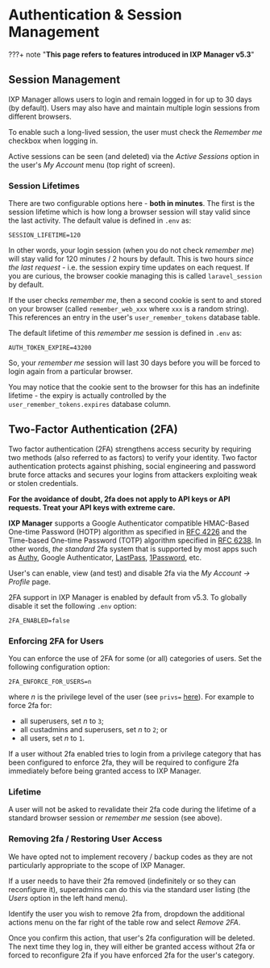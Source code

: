 # Authentication & Session Management

???+ note "**This page refers to features introduced in IXP Manager v5.3**"


## Session Management

IXP Manager allows users to login and remain logged in for up to 30 days (by default). Users may also have and maintain multiple login sessions from different browsers.

To enable such a long-lived session, the user must check the *Remember me* checkbox when logging in.

Active sessions can be seen (and deleted) via the *Active Sessions* option in the user's *My Account* menu (top right of screen).


### Session Lifetimes

There are two configurable options here - **both in minutes**. The first is the session lifetime which is how long a browser session will stay valid since the last activity. The default value is defined in `.env` as:

```
SESSION_LIFETIME=120
```

In other words, your login session (when you do not check *remember me*) will stay valid for 120 minutes / 2 hours by default. This is two hours *since the last request* - i.e. the session expiry time updates on each request. If you are curious, the browser cookie managing this is called `laravel_session` by default.


If the user checks *remember me*, then a second cookie is sent to and stored on your browser (called `remember_web_xxx` where `xxx` is a random string). This references an entry in the user's `user_remember_tokens` database table.

The default lifetime of this *remember me* session is defined in `.env` as:

```
AUTH_TOKEN_EXPIRE=43200
```

So, your *remember me* session will last 30 days before you will be forced to login again from a particular browser.

You may notice that the cookie sent to the browser for this has an indefinite lifetime - the expiry is actually controlled by the `user_remember_tokens.expires` database column.

## Two-Factor Authentication (2FA)

Two factor authentication (2FA) strengthens access security by requiring two methods (also referred to as factors) to verify your identity. Two factor authentication protects against phishing, social engineering and password brute force attacks and secures your logins from attackers exploiting weak or stolen credentials.

**For the avoidance of doubt, 2fa does not apply to API keys or API requests. Treat your API keys with extreme care.**

**IXP Manager** supports a Google Authenticator compatible HMAC-Based One-time Password (HOTP) algorithm as specified in [RFC 4226](https://tools.ietf.org/html/rfc4226) and the Time-based One-time Password (TOTP) algorithm specified in [RFC 6238](https://tools.ietf.org/html/rfc6238). In other words, *the standard* 2fa system that is supported by most apps such as [Authy](https://www.authy.com/), Google Authenticator, [LastPass](https://lastpass.com/auth/), [1Password](https://1password.com/), etc.

User's can enable, view (and test) and disable 2fa via the *My Account -> Profile* page.

2FA support in IXP Manager is enabled by default from v5.3. To globally disable it set the following `.env` option:

```
2FA_ENABLED=false
```

### Enforcing 2FA for Users

You can enforce the use of 2FA for some (or all) categories of users. Set the following configuration option:

```
2FA_ENFORCE_FOR_USERS=n
```

where *n* is the privilege level of the user (see `privs=` [here](users.md)). For example to force 2fa for:

* all superusers, set *n* to `3`;
* all custadmins and superusers, set *n* to `2`; or
* all users, set *n* to `1`.

If a user without 2fa enabled tries to login from a privilege category that has been configured to enforce 2fa, they will be required to configure 2fa immediately before being granted access to IXP Manager.

### Lifetime

A user will not be asked to revalidate their 2fa code during the lifetime of a standard browser session or *remember me* session (see above).

### Removing 2fa / Restoring User Access

We have opted not to implement recovery / backup codes as they are not particularly appropriate to the scope of IXP Manager.

If a user needs to have their 2fa removed (indefinitely or so they can reconfigure it), superadmins can do this via the standard user listing (the *Users* option in the left hand menu).

Identify the user you wish to remove 2fa from, dropdown the additional actions menu on the far right of the table row and select *Remove 2FA*.

Once you confirm this action, that user's 2fa configuration will be deleted. The next time they log in, they will either be granted access without 2fa or forced to reconfigure 2fa if you have enforced 2fa for the user's category.
